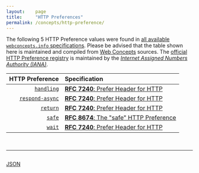 ```yaml
---
layout:    page
title:     "HTTP Preferences"
permalink: /concepts/http-preference/
---
```




The following 5 HTTP Preference values were found in [all available `webconcepts.info` specifications](/specs). Please be advised that the table shown here is maintained and compiled from [Web Concepts](/) sources. The [official HTTP Preference registry](http://www.iana.org/assignments/http-parameters/http-parameters.xhtml#preferences) is maintained by the [*Internet Assigned Numbers Authority (IANA)*](http://www.iana.org/).

HTTP Preference | Specification
-------: | :-------
[`handling`](/concepts/http-preference/handling "The &#34;handling=strict&#34; and &#34;handling=lenient&#34; preferences indicate, at the server's discretion, how the client wishes the server to handle potential error conditions that can arise in the processing of a request.") | [**RFC 7240**: Prefer Header for HTTP](/specs/IETF/RFC/7240 "This specification defines an HTTP header field that can be used by a client to request that certain behaviors be employed by a server while processing a request.")
[`respond-async`](/concepts/http-preference/respond-async "The &#34;respond-async&#34; preference indicates that the client prefers the server to respond asynchronously to a response.") | [**RFC 7240**: Prefer Header for HTTP](/specs/IETF/RFC/7240 "This specification defines an HTTP header field that can be used by a client to request that certain behaviors be employed by a server while processing a request.")
[`return`](/concepts/http-preference/return "The &#34;return=representation&#34; preference indicates that the client prefers that the server include an entity representing the current state of the resource in the response to a successful request. The &#34;return=minimal&#34; preference, on the other hand, indicates that the client wishes the server to return only a minimal response to a successful request.") | [**RFC 7240**: Prefer Header for HTTP](/specs/IETF/RFC/7240 "This specification defines an HTTP header field that can be used by a client to request that certain behaviors be employed by a server while processing a request.")
[`safe`](/concepts/http-preference/safe "When present in a request, the safe preference indicates that the user prefers that the origin server not respond with content that is designated as objectionable, according to the origin server's definition of the concept.") | [**RFC 8674**: The "safe" HTTP Preference](/specs/IETF/RFC/8674 "This specification defines a preference for HTTP requests that expresses a desire to avoid objectionable content, according to the definition of that term by the origin server. This specification does not define a precise semantic for &#34;safe&#34;. Rather, the term is interpreted by the server and within the scope of each web site that chooses to act upon this information. Support for this preference by clients and servers is optional.")
[`wait`](/concepts/http-preference/wait "The &#34;wait&#34; preference can be used to establish an upper bound on the length of time, in seconds, the client expects it will take the server to process the request once it has been received.") | [**RFC 7240**: Prefer Header for HTTP](/specs/IETF/RFC/7240 "This specification defines an HTTP header field that can be used by a client to request that certain behaviors be employed by a server while processing a request.")

<br/>
<hr/>

<p style="float : left"><a href="../http-preference.json" title="JSON representing all values for this Web Concept">JSON</a></p>
